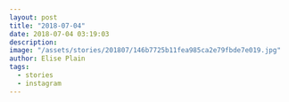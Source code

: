 ```yaml
---
layout: post
title: "2018-07-04"
date: 2018-07-04 03:19:03
description: 
image: "/assets/stories/201807/146b7725b11fea985ca2e79fbde7e019.jpg"
author: Elise Plain
tags: 
  - stories
  - instagram
---
```



<p></p>
